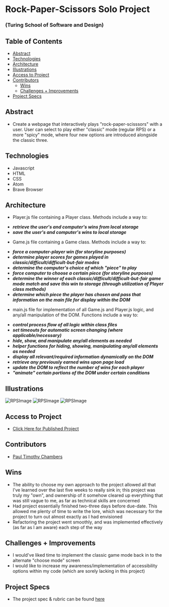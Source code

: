 # Rock-Paper-Scissors Solo Project

### (Turing School of Software and Design)

## Table of Contents

  - [Abstract](#abstract)
  - [Technologies](#technologies)
  - [Architecture](#architecture)
  - [Illustrations](#illustrations)
  - [Access to Project](#access-to-project)
  - [Contributors](#contributors)
	- [Wins](#wins)
	- [Challenges + Improvements](#challenges-+-improvements)
  - [Project Specs](#project-specs)


## Abstract

* Create a webpage that interactively plays "rock-paper-scisssors" with a user. User can select to play either "classic" mode (regular RPS) or a more "spicy" mode, where four new options are introduced alongside the classic three.


## Technologies

* Javascript
* HTML
* CSS
* Atom
* Brave Browser


## Architecture

* Player.js file containing a Player class. Methods include a way to:
- ***retrieve the user's and computer's wins from local storage***
- ***save the user's and computer's wins to local storage***
* Game.js file containing a Game class. Methods include a way to:
- ***force a computer-player win (for storyline purposes)***
- ***determine player scores for games played in classic/difficult/difficult-but-fair modes***
- ***determine the computer's choice of which "piece" to play***
- ***force computer to choose a certain piece (for storyline purposes)***
- ***determine the winner of each classic/difficult/difficult-but-fair game mode match and save this win to storage (through utilization of Player class methods)***
- ***determine which piece the player has chosen and pass that information on the main file for display within the DOM***
* main.js file for implementation of all Game.js and Player.js logic, and any/all manipulation of the DOM. Functions include a way to:
- ***control process flow of all logic within class files***
- ***set timeouts for automatic screen changing (where applicable/necessary)***
- ***hide, show, and manipulate any/all elements as needed***
- ***helper functions for hiding, showing, manipulating any/all elements as needed***
- ***display all relevant/required information dynamically on the DOM***
- ***retrieve any previously earned wins upon page load***
- ***update the DOM to reflect the number of wins for each player***
- ***"animate" certain portions of the DOM under certain conditions***

## Illustrations

![RPSImage](https://i.imgur.com/0jxW2XF.png)
![RPSImage](https://i.imgur.com/4cCG3G8.png)
![RPSImage](https://i.imgur.com/iZ17O8C.png)


## Access to Project

* [Click Here for Published Project](https://paultimothychambers.github/romcom/)


## Contributors

* [Paul Timothy Chambers](https://github.com/PaulTimothyChambers)


## Wins

* The ability to choose my own approach to the project allowed all that I've learned over the last five weeks to really sink in; this project was truly my "own", and ownership of it somehow cleared up everything that was still vague to me, as far as technical skills are concerned
* Had project essentially finished two-three days before due-date. This allowed me plenty of time to write the lore, which was necessary for the project to turn out almost exactly as I had envisioned
* Refactoring the project went smoothly, and was implemented effectively (as far as I am aware) each step of the way


## Challenges + Improvements

* I would've liked time to implement the classic game mode back in to the alternate "choose mode" screen
* I would like to increase my awareness/implementation of accessibility options within my code (which are sorely lacking in this project)


## Project Specs

* The project spec & rubric can be found [here](https://frontend.turing.edu/projects/module-1/rock-paper-scissors-solo.html)
